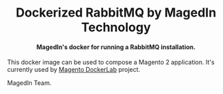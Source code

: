 <h1 align="center">Dockerized RabbitMQ by MagedIn Technology</h1>

<div align="center">
  <h4>MagedIn's docker for running a RabbitMQ installation.</h4>
</div>

This docker image can be used to compose a Magento 2 application. It's currently used by [Magento DockerLab](https://github.com/magedin/magento-dockerlab) project.

MagedIn Team.
